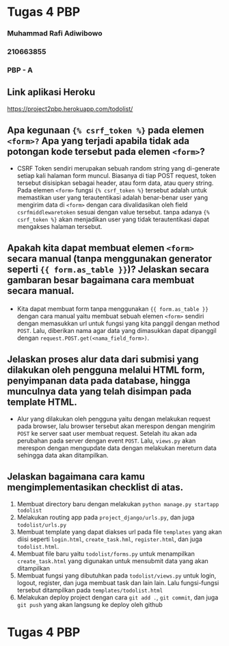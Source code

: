 # Tugas 4 PBP
### Muhammad Rafi Adiwibowo
### 210663855
### PBP - A

## Link aplikasi Heroku
https://project2pbp.herokuapp.com/todolist/

## Apa kegunaan ```{% csrf_token %}``` pada elemen ```<form>?``` Apa yang terjadi apabila tidak ada potongan kode tersebut pada elemen ```<form>```?
- CSRF Token sendiri merupakan sebuah random string yang di-generate setiap kali halaman form muncul. Biasanya di tiap POST request, token tersebut disisipkan sebagai header, atau form data, atau query string. Pada elemen ```<form>``` fungsi ```{% csrf_token %}``` tersebut adalah untuk memastikan user yang terautentikasi adalah benar-benar user yang mengirim data di ```<form>``` dengan cara divalidasikan oleh field ```csrfmiddlewaretoken``` sesuai dengan value tersebut. tanpa adanya ```{% csrf_token %}``` akan menjadikan user yang tidak terautentikasi dapat mengakses halaman tersebut.

## Apakah kita dapat membuat elemen ```<form>``` secara manual (tanpa menggunakan generator seperti ```{{ form.as_table }}```)? Jelaskan secara gambaran besar bagaimana cara membuat <form> secara manual.
- Kita dapat membuat form tanpa menggunakan ```{{ form.as_table }}``` dengan cara manual yaitu membuat sebuah elemen ```<form>``` sendiri dengan memasukkan url untuk fungsi yang kita panggil dengan method ```POST```. Lalu, diberikan nama agar data yang dimasukkan dapat dipanggil dengan ```request.POST.get(<nama_field_form>)```.

## Jelaskan proses alur data dari submisi yang dilakukan oleh pengguna melalui HTML form, penyimpanan data pada database, hingga munculnya data yang telah disimpan pada template HTML.
- Alur yang dilakukan oleh pengguna yaitu dengan melakukan request pada browser, lalu browser tersebut akan merespon dengan mengirim ```POST``` ke server saat user membuat request. Setelah itu akan ada perubahan pada server dengan event ```POST```. Lalu, ```views.py``` akan merespon dengan mengupdate data dengan melakukan mereturn data sehingga data akan ditampilkan.

## Jelaskan bagaimana cara kamu mengimplementasikan checklist di atas.
1. Membuat directory baru dengan melakukan ```python manage.py startapp todolist```
2. Melakukan routing app pada ```project_django/urls.py```, dan juga ```todolist/urls.py```
3. Membuat template yang dapat diakses url pada file ```templates``` yang akan diisi seperti ```login.html```, ```create_task.hml```, ```register.html```, dan juga ```todolist.html```.
4. Membuat file baru yaitu ```todolist/forms.py``` untuk menampilkan ```create_task.html``` yang digunakan untuk mensubmit data yang akan ditampilkan
5. Membuat fungsi yang dibutuhkan pada ```todolist/views.py``` untuk login, logout, register, dan juga membuat task dan lain lain. Lalu fungsi-fungsi tersebut ditampilkan pada ```templates/todolist.html```
6. Melakukan deploy project dengan cara ```git add .```, ```git commit```, dan juga ```git push``` yang akan langsung ke deploy oleh github


# Tugas 4 PBP
